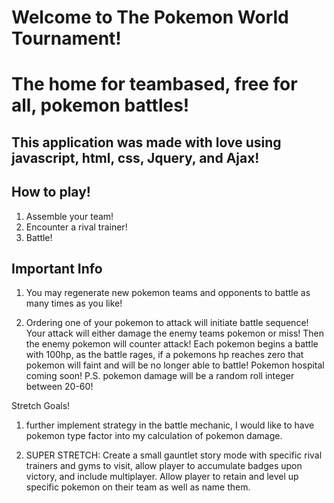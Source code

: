 # Welcome to The Pokemon World Tournament!

# The home for teambased, free for all, pokemon battles!

## This application was made with love using javascript, html, css, Jquery, and Ajax!

## How to play!

1. Assemble your team!
2. Encounter a rival trainer!
3. Battle!

## Important Info

1. You may regenerate new pokemon teams and opponents to battle as many times as you like!

2. Ordering one of your pokemon to attack will initiate battle sequence! Your attack will either damage the enemy teams pokemon or miss! Then the enemy pokemon will counter attack! Each pokemon begins a battle with 100hp, as the battle rages, if a pokemons hp reaches zero that pokemon will faint and will be no longer able to battle! Pokemon hospital coming soon! P.S. pokemon damage will be a random roll integer between 20-60!

Stretch Goals!

1. further implement strategy in the battle mechanic, I would like to have pokemon type factor into my calculation of pokemon damage.

3. SUPER STRETCH: Create a small gauntlet story mode with specific rival trainers and gyms to visit, allow player to accumulate badges upon victory, and include multiplayer. Allow player to retain and level up specific pokemon on their team as well as name them.